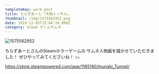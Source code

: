 ```yaml
---
templateKey: work-post
title: ちらずあーと「犬鳴トンネル」
thumbnail: /img/1575562952.png
date: 2019-12-05T15:04:10.000Z
category: Steam ゲームサムネ
---
```

![1575562952](/img/1575562952.png)

ちらずあーとさんのSteamホラーゲームの
サムネ人物画を描かせていただきました！
ぜひやってみてくださいね！
⤵︎⤵︎

https://store.steampowered.com/app/1185160/Inunaki_Tunnel/

